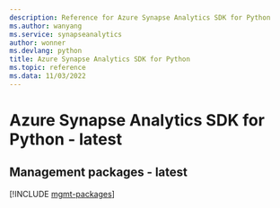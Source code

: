 ```yaml
---
description: Reference for Azure Synapse Analytics SDK for Python
ms.author: wanyang
ms.service: synapseanalytics
author: wonner
ms.devlang: python
title: Azure Synapse Analytics SDK for Python
ms.topic: reference
ms.data: 11/03/2022
---
```

# Azure Synapse Analytics SDK for Python - latest

## Management packages - latest
[!INCLUDE [mgmt-packages](synapse-analytics-mgmt-index.md)]